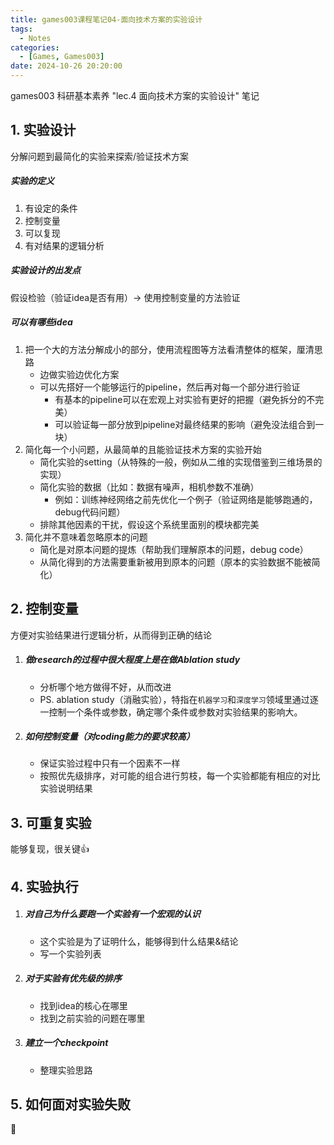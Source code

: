 ```yaml
---
title: games003课程笔记04-面向技术方案的实验设计
tags: 
  - Notes
categories: 
  - [Games, Games003]
date: 2024-10-26 20:20:00
---
```


games003 科研基本素养 "lec.4 面向技术方案的实验设计" 笔记

<!-- more -->

## 1. 实验设计

分解问题到最简化的实验来探索/验证技术方案

##### 实验的定义

1. 有设定的条件
2. 控制变量
3. 可以复现
4. 有对结果的逻辑分析

##### 实验设计的出发点

假设检验（验证idea是否有用）-> 使用控制变量的方法验证

##### 可以有哪些idea

1. 把一个大的方法分解成小的部分，使用流程图等方法看清整体的框架，厘清思路
   - 边做实验边优化方案
   - 可以先搭好一个能够运行的pipeline，然后再对每一个部分进行验证
     - 有基本的pipeline可以在宏观上对实验有更好的把握（避免拆分的不完美）
     - 可以验证每一部分放到pipeline对最终结果的影响（避免没法组合到一块）
2. 简化每一个小问题，从最简单的且能验证技术方案的实验开始
   - 简化实验的setting（从特殊的一般，例如从二维的实现借鉴到三维场景的实现）
   - 简化实验的数据（比如：数据有噪声，相机参数不准确）
     - 例如：训练神经网络之前先优化一个例子（验证网络是能够跑通的，debug代码问题）
   - 排除其他因素的干扰，假设这个系统里面别的模块都完美
3. 简化并不意味着忽略原本的问题
   - 简化是对原本问题的提炼（帮助我们理解原本的问题，debug code）
   - 从简化得到的方法需要重新被用到原本的问题（原本的实验数据不能被简化）

## 2. 控制变量

方便对实验结果进行逻辑分析，从而得到正确的结论

1. ##### 做research的过程中很大程度上是在做**Ablation study**

   - 分析哪个地方做得不好，从而改进
   - PS. ablation study（消融实验），特指在`机器学习`和`深度学习`领域里通过逐一控制一个条件或参数，确定哪个条件或参数对实验结果的影响大。

2. ##### 如何控制变量（对coding能力的要求较高）

   - 保证实验过程中只有一个因素不一样
   - 按照优先级排序，对可能的组合进行剪枝，每一个实验都能有相应的对比实验说明结果

## 3. 可重复实验

能够复现，很关键👍

## 4. 实验执行

1. ##### 对自己为什么要跑一个实验有一个宏观的认识

   - 这个实验是为了证明什么，能够得到什么结果&结论
   - 写一个实验列表

2. ##### 对于实验有优先级的排序

   - 找到idea的核心在哪里
   - 找到之前实验的问题在哪里

3. ##### 建立一个checkpoint

   - 整理实验思路

## 5. 如何面对实验失败

💪
